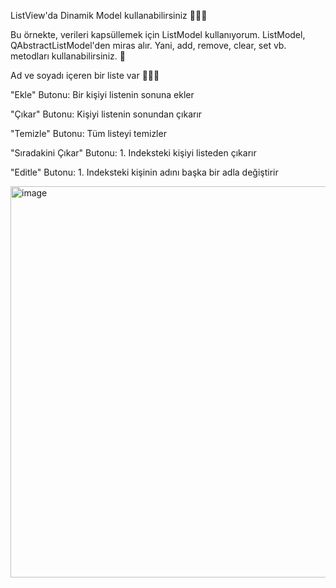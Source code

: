 ListView'da Dinamik Model kullanabilirsiniz 🧑🏻‍💻

Bu örnekte, verileri kapsüllemek için ListModel kullanıyorum. ListModel, QAbstractListModel'den miras alır. Yani, add, remove, clear, set vb. metodları kullanabilirsiniz. 🔘

Ad ve soyadı içeren bir liste var 🧑🏻‍🦰

"Ekle" Butonu: Bir kişiyi listenin sonuna ekler

"Çıkar" Butonu: Kişiyi listenin sonundan çıkarır

"Temizle" Butonu: Tüm listeyi temizler

"Sıradakini Çıkar" Butonu: 1. Indeksteki kişiyi listeden çıkarır

"Editle" Butonu: 1. Indeksteki kişinin adını başka bir adla değiştirir

<img width="945" height="626" alt="image" src="https://github.com/user-attachments/assets/b5aa3b0e-b19f-4606-9181-1f8c2311cfbd" />
